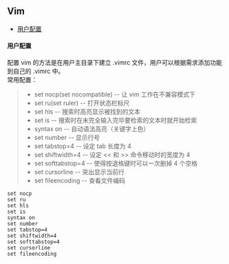 ## Vim


- [用户配置](#用户配置)  


#### 用户配置
配置 vim 的方法是在用户主目录下建立 .vimrc 文件，用户可以根据需求添加功能到自己的 .vimrc 中。  
常用配置：
> - set nocp(set nocompatible) -- 让 vim 工作在不兼容模式下
> - set ru(set ruler) -- 打开状态栏标尺
> - set hls -- 搜索时高亮显示被找到的文本
> - set is -- 搜索时在未完全输入完毕要检索的文本时就开始检索
> - syntax on -- 自动语法高亮（关键字上色）
> - set number -- 显示行号
> - set tabstop=4 -- 设定 tab 长度为 4
> - set shiftwidth=4 -- 设定 << 和 >> 命令移动时的宽度为 4
> - set softtabstop=4 -- 使得按退格键时可以一次删掉 4 个空格
> - set cursorline -- 突出显示当前行
> - set fileencoding -- 查看文件编码
```
set nocp
set ru
set hls
set is
syntax on
set number
set tabstop=4
set shiftwidth=4
set softtabstop=4
set cursorline
set fileencoding
```
